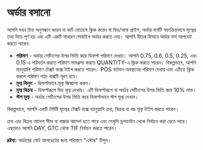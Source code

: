# **অর্ডার বসানো**

আপনি যখন চিহ্ন অনুসন্ধান করেন বা কার্ট বোতামে ক্লিক করেন বা বিড/আস্ক প্রাইস, অর্ডার ফর্মটি স্বয়ংক্রিয়ভাবে মূল্যের তথ্য দিয়ে পূর্ণ হয় এবং এটি একটি সাধারণ সোয়াইপ অর্ডার করতে দেয়।
আপনি নীচের হিসাবে অর্ডার ফর্ম আপডেট করতে পারেন:

- **পরিমাণ** - অর্ডার সেটিংসের উপর ভিত্তি করে ডিফল্ট পরিমাণ দেখায়। আপনি 0.75, 0.6, 0.5, 0.25, এবং 0.15 এ পরিবর্তন করতে পরিমাণ সামঞ্জস্য করতে QUANTITY-এ ক্লিক করতে পারেন।
বিকল্পভাবে, আপনি ম্যানুয়ালি পরিমাণ টেক্সট বক্সে টাইপ করতে পারেন। POS বর্তমান অবস্থানের পরিমাণ দেখায় এবং এটিতে ক্লিক করলে পরিমাণ পাঠ্য বাক্সটি পূরণ হবে।
- **মূল্য কিনুন** - ডিফল্টভাবে মূল্য জিজ্ঞাসা করুন।
- **মূল্য বিক্রয়** - ডিফল্টরূপে বিড মূল্য দেখায়। এটি ডিফল্টরূপে বা অর্ডার সেটিংসের উপর ভিত্তি করে 10% লাভ।
- **স্টপ মূল্য** - অর্ডার সেটিংসের উপর ভিত্তি করে ডিফল্টভাবে স্টপ মূল্য দেখান।

বিকল্পভাবে, আপনি একটি নির্দিষ্ট মূল্যের টেক্সট বক্সে ম্যানুয়ালি ক্রয়, বিক্রয় বা বন্ধ মূল্য টাইপ করতে পারেন।

ক্রয় এবং বিক্রয় আদেশ সীমা বা বাজার আদেশ হতে পারে এবং সেগুলি ড্রপডাউন থেকে নির্বাচন করা যেতে পারে। এছাড়াও আপনি DAY, GTC থেকে TIF নির্বাচন করতে পারেন।

**দ্রষ্টব্য:** অর্ডারের মোট আপডেটের জন্য পরিমাণে "এন্টার" টিপুন।

